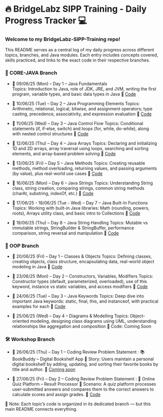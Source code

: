 # 🔥 BridgeLabz SIPP Training - Daily Progress Tracker 💻

### Welcome to my BridgeLabz-SIPP-Training repo!

This README serves as a central log of my daily progress across different topics, branches, and Java modules.
Each entry includes concepts covered, skills practiced, and links to the exact code in their respective branches.

### 📂 CORE-JAVA Branch

* 📅 09/06/25 (Mon) – Day 1 – Java Fundamentals<br>
Topics: Introduction to Java, role of JDK, JRE, and JVM, writing the first program, variable types, and basic data types in Java
🔗 [Code](https://github.com/abhisheksharma8395/BridgeLabz-SIPP-Training/tree/Core-Java/PracticeProblems)


* 📅 10/06/25 (Tue) – Day 2 – Java Programming Elements
Topics: Arithmetic, relational, logical, bitwise, and assignment operators; type casting, precedence, associativity, and expression evaluation
🔗 [Code](https://github.com/abhisheksharma8395/BridgeLabz-SIPP-Training/tree/Core-Java/ProgrammingElements)

* 📅 11/06/25 (Wed) – Day 3 – Java Control Flow
Topics: Conditional statements (if, if-else, switch) and loops (for, while, do-while), along with nested control structures
🔗 [Code](https://github.com/abhisheksharma8395/BridgeLabz-SIPP-Training/tree/Core-Java/JavaControlFlow)

* 📅 12/06/25 (Thu) – Day 4 – Java Arrays
Topics: Declaring and initializing 1D and 2D arrays, array traversal using loops, searching and sorting elements, and array-based problem solving
🔗 [Code](https://github.com/abhisheksharma8395/BridgeLabz-SIPP-Training/tree/Core-Java/Arraypractice)

* 📅 13/06/25 (Fri) – Day 5 – Java Methods
Topics: Creating reusable methods, method overloading, returning values, and passing arguments (by value), plus real-world use cases
🔗  [Code](https://github.com/abhisheksharma8395/BridgeLabz-SIPP-Training/tree/Core-Java/JavaMethods)

* 📅 16/06/25 (Mon) – Day 6 – Java Strings
Topics: Understanding String class, string creation, comparing strings, common string methods (charAt, substring, indexOf, etc.)
🔗 [Code](https://github.com/abhisheksharma8395/BridgeLabz-SIPP-Training/tree/Core-Java/JavaString)

* 📅 17/06/25 - 18/06/25 (Tue - Wed) – Day 7 – Java Built-In Functions
Topics: Working with built-in Java libraries: Math (rounding, powers, roots), Arrays utility class, and basic intro to Collections
🔗 [Code](https://github.com/abhisheksharma8395/BridgeLabz-SIPP-Training/tree/Core-Java/BuiltInFunction)

* 📅 19/06/25 (Thu) – Day 8 – Java String Handling
Topics: Mutable vs immutable strings, StringBuilder & StringBuffer, performance comparison, string reversal and manipulation
🔗 [Code](https://github.com/abhisheksharma8395/BridgeLabz-SIPP-Training/tree/Core-Java/JavaStringHandling)

### 🧱 OOP Branch

* 📅 20/06/25 (Fri) – Day 1 – Classes & Objects
Topics: Defining classes, creating objects, class structure, encapsulating data, real-world object modeling in Java
🔗 [Code](https://github.com/abhisheksharma8395/BridgeLabz-SIPP-Training/tree/OOP/JavaClassAndObject)

* 📅 23/06/25 (Mon) – Day 2 – Constructors, Variables, Modifiers
Topics: Constructor types (default, parameterized, overloaded), use of this keyword, instance vs static variables, and access modifiers
🔗 [Code](https://github.com/abhisheksharma8395/BridgeLabz-SIPP-Training/tree/OOP/JavaConstructors)

* 📅 24/06/25 (Tue) – Day 3 – Java Keywords
Topics: Deep dive into important Java keywords: static, final, this, and instanceof, with practical examples for each
🔗 [Code](https://github.com/abhisheksharma8395/BridgeLabz-SIPP-Training/tree/OOP/JavaKeyWords)

* 📅 25/06/25 (Wed) – Day 4 – Diagrams & Modelling
Topics: Object-oriented modeling, designing class diagrams using UML, understanding relationships like aggregation and composition
🔗 Code: Coming Soon

### 🛠️ Workshop Branch

* 📅 26/06/25 (Thu) – Day 1 – Coding Review
Problem Statement : 📚 BookBuddy – Digital Bookshelf App
📝 Story: Users maintain a personal digital bookshelf by adding, updating, and sorting their favorite books by title and author.
🔗 [Coming soon]()

* 📅 27/06/25 (Fri) – Day 2 – Coding Review
Problem Statement : 🧠 Online Quiz Platform – Result Processor
📘 Scenario:
A quiz platform processes user-submitted answers and compares them to the correct answers to calculate scores and assign grades.
🔗 [Code](https://github.com/abhisheksharma8395/BridgeLabz-SIPP-Training/blob/Workshop/OnlineQuizPlatform.java)

📝 Note:
Each topic’s code is organized in its dedicated branch — but this main README connects everything.